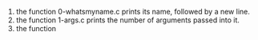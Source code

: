 1. the function 0-whatsmyname.c prints its name, followed by a new line.
2. the function 1-args.c prints the number of arguments passed into it.
3. the function